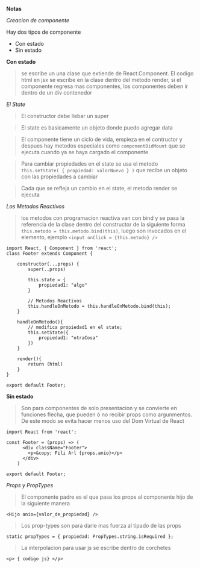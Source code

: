 **Notas**

*Creacion de componente*

Hay dos tipos de componente
+ Con estado
+ Sin estado

**Con estado**

> se escribe un una clase que extiende de React.Component. El codigo html en jsx se escribe en la clase dentro del metodo render, si el componente regresa mas componentes, los componentes deben ir dentro de un div contenedor

*El State*

> El constructor debe llebar un super

> El state es basicamente un objeto donde puedo agregar data

> El componente tiene un ciclo de vida, empieza en el contructor y despues hay metodos especiales
como `componentDidMount` que se ejecuta cuando ya se haya cargado el componente

> Para cambiar propiedades en el state se usa el metodo `this.setState( { propiedad: valorNuevo } )` que recibe un objeto con las propiedades a cambiar

> Cada que se refleja un cambio en el state, el metodo render se ejecuta

*Los Metodos Reactivos*

> los metodos con programacion reactiva van con bind y se pasa la referencia de la clase dentro del constructor de la siguiente forma `this.metodo = this.metodo.bind(this)`, luego son invocados en el elemento, ejemplo `<input onClick = {this.metodo} />`

```
import React, { Component } from 'react';
class Footer extends Component {

    constructor(...props) {
        super(..props)

        this.state = {
            propiedad1: "algo"
        }

        // Metodos Reactivos
        this.handleOnMetodo = this.handleOnMetodo.bind(this);
    }

    handleOnMetodo(){
        // modifica propiedad1 en el state;
        this.setState({
            propiedad1: "otraCosa"
        })
    }

    render(){ 
        return (html) 
    }
}

export default Footer;
```

**Sin estado**

> Son para componentes de solo presentacion y se convierte en funciones flecha, que pueden ó no recibir props como argunmentos. De este modo se evita hacer menos uso del Dom Virtual de React

```
import React from 'react';

const Footer = (props) => (
      <div className="Footer">
        <p>&copy; Fili Arl {props.anio}</p>
      </div>
    )

export default Footer;
```

*Props y PropTypes*

> El componente padre es el que pasa los props al componente hijo de la siguiente manera 
```
<Hijo anio={valor_de_propiedad} />
```

> Los prop-types son para darle mas fuerza al tipado de las props

```
static propTypes = { propiedad: PropTypes.string.isRequired };
``` 

> La interpolacion para usar js se escribe dentro de corchetes 
```
<p> { codigo js} </p>
```